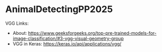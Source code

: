 # AnimalDetectingPP2025
VGG
Links: 
- About: https://www.geeksforgeeks.org/top-pre-trained-models-for-image-classification/#3-vgg-visual-geometry-group
- VGG in Keras: https://keras.io/api/applications/vgg/
